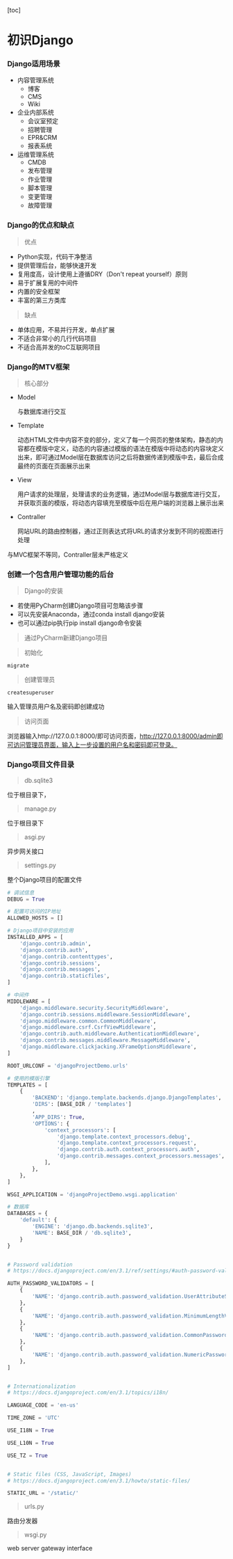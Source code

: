 [toc]

# 初识Django

### Django适用场景

- 内容管理系统
  - 博客
  - CMS
  - Wiki
- 企业内部系统
  - 会议室预定
  - 招聘管理
  - EPR&CRM
  - 报表系统
- 运维管理系统
  - CMDB
  - 发布管理
  - 作业管理
  - 脚本管理
  - 变更管理
  - 故障管理

### Django的优点和缺点

> 优点

- Python实现，代码干净整洁
- 提供管理后台，能够快速开发
- 复用度高，设计使用上遵循DRY（Don't repeat yourself）原则
- 易于扩展复用的中间件
- 内置的安全框架
- 丰富的第三方类库

> 缺点

- 单体应用，不易并行开发，单点扩展
- 不适合非常小的几行代码项目
- 不适合高并发的toC互联网项目

### Django的MTV框架

> 核心部分

- Model

  与数据库进行交互

- Template

  动态HTML文件中内容不变的部分，定义了每一个网页的整体架构，静态的内容都在模版中定义，动态的内容通过模版的语法在模版中将动态的内容块定义出来，即可通过Model层在数据库访问之后将数据传递到模版中去，最后合成最终的页面在页面展示出来

- View

  用户请求的处理层，处理请求的业务逻辑，通过Model层与数据库进行交互，并获取页面的模版，将动态内容填充至模版中后在用户端的浏览器上展示出来

- Contraller

  网站URL的路由控制器，通过正则表达式将URL的请求分发到不同的视图进行处理

与MVC框架不等同，Contraller层未严格定义

### 创建一个包含用户管理功能的后台

> Django的安装

- 若使用PyCharm创建Django项目可忽略该步骤
- 可以先安装Anaconda，通过conda install django安装
- 也可以通过pip执行pip install django命令安装

> 通过PyCharm新建Django项目





> 初始化

```
migrate
```

> 创建管理员

```
createsuperuser
```

输入管理员用户名及密码即创建成功

> 访问页面

浏览器输入http://127.0.0.1:8000/即可访问页面，http://127.0.0.1:8000/admin即可访问管理员界面，输入上一步设置的用户名和密码即可登录。

### Django项目文件目录

> db.sqlite3

位于根目录下，

> manage.py

位于根目录下

> asgi.py

异步网关接口

> settings.py

整个Django项目的配置文件

```python
# 调试信息
DEBUG = True

# 配置可访问的IP地址
ALLOWED_HOSTS = []

# Django项目中安装的应用
INSTALLED_APPS = [
    'django.contrib.admin',
    'django.contrib.auth',
    'django.contrib.contenttypes',
    'django.contrib.sessions',
    'django.contrib.messages',
    'django.contrib.staticfiles',
]

# 中间件
MIDDLEWARE = [
    'django.middleware.security.SecurityMiddleware',
    'django.contrib.sessions.middleware.SessionMiddleware',
    'django.middleware.common.CommonMiddleware',
    'django.middleware.csrf.CsrfViewMiddleware',
    'django.contrib.auth.middleware.AuthenticationMiddleware',
    'django.contrib.messages.middleware.MessageMiddleware',
    'django.middleware.clickjacking.XFrameOptionsMiddleware',
]

ROOT_URLCONF = 'djangoProjectDemo.urls'

# 使用的模版引擎
TEMPLATES = [
    {
        'BACKEND': 'django.template.backends.django.DjangoTemplates',
        'DIRS': [BASE_DIR / 'templates']
        ,
        'APP_DIRS': True,
        'OPTIONS': {
            'context_processors': [
                'django.template.context_processors.debug',
                'django.template.context_processors.request',
                'django.contrib.auth.context_processors.auth',
                'django.contrib.messages.context_processors.messages',
            ],
        },
    },
]

WSGI_APPLICATION = 'djangoProjectDemo.wsgi.application'

# 数据库
DATABASES = {
    'default': {
        'ENGINE': 'django.db.backends.sqlite3',
        'NAME': BASE_DIR / 'db.sqlite3',
    }
}


# Password validation
# https://docs.djangoproject.com/en/3.1/ref/settings/#auth-password-validators

AUTH_PASSWORD_VALIDATORS = [
    {
        'NAME': 'django.contrib.auth.password_validation.UserAttributeSimilarityValidator',
    },
    {
        'NAME': 'django.contrib.auth.password_validation.MinimumLengthValidator',
    },
    {
        'NAME': 'django.contrib.auth.password_validation.CommonPasswordValidator',
    },
    {
        'NAME': 'django.contrib.auth.password_validation.NumericPasswordValidator',
    },
]


# Internationalization
# https://docs.djangoproject.com/en/3.1/topics/i18n/

LANGUAGE_CODE = 'en-us'

TIME_ZONE = 'UTC'

USE_I18N = True

USE_L10N = True

USE_TZ = True


# Static files (CSS, JavaScript, Images)
# https://docs.djangoproject.com/en/3.1/howto/static-files/

STATIC_URL = '/static/'

```

> urls.py

路由分发器

> wsgi.py

web server gateway interface

